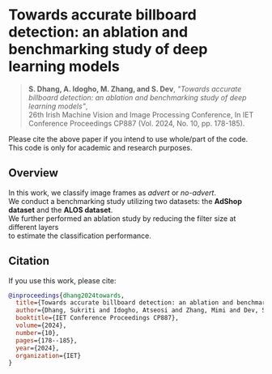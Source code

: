 # Towards accurate billboard detection: an ablation and benchmarking study of deep learning models

> **S. Dhang, A. Idogho, M. Zhang, and S. Dev**,   *"Towards accurate billboard detection: an ablation and benchmarking study of deep learning models"*,  
> 26th Irish Machine Vision and Image Processing Conference,  In IET Conference Proceedings CP887 (Vol. 2024, No. 10, pp. 178-185).

Please cite the above paper if you intend to use whole/part of the code.  This code is only for academic and research purposes.

## Overview

In this work, we classify image frames as *advert* or *no-advert*.  
We conduct a benchmarking study utilizing two datasets: the **AdShop dataset** and the **ALOS dataset**.  
We further performed an ablation study by reducing the filter size at different layers  
to estimate the classification performance.

## Citation

If you use this work, please cite:

```bibtex
@inproceedings{dhang2024towards,
  title={Towards accurate billboard detection: an ablation and benchmarking study of deep learning models},
  author={Dhang, Sukriti and Idogho, Atseosi and Zhang, Mimi and Dev, Soumyabrata},
  booktitle={IET Conference Proceedings CP887},
  volume={2024},
  number={10},
  pages={178--185},
  year={2024},
  organization={IET}
}

